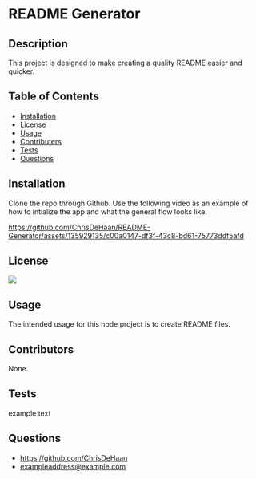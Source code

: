 # README Generator

  ## Description
  This project is designed to make creating a quality README easier and quicker.

  ## Table of Contents
  - [Installation](#Installation)
  - [License](#License)
  - [Usage](#Usage)
  - [Contributers](#Contributers)
  - [Tests](#Tests)
  - [Questions](#Questions)

  ## Installation
  Clone the repo through Github. Use the following video as an example of how to intialize the app and what the general flow looks like.

https://github.com/ChrisDeHaan/README-Generator/assets/135929135/c00a0147-df3f-43c8-bd61-75773ddf5afd

  ## License
  <a href='https://choosealicense.com/licenses/mit/' target='_blank'><img src='https://img.shields.io/badge/License-MIT-blue'></a>

  ## Usage
  The intended usage for this node project is to create README files.

  ## Contributors
  None.
  
  ## Tests
  example text

  ## Questions
  - https://github.com/ChrisDeHaan
  - exampleaddress@example.com
